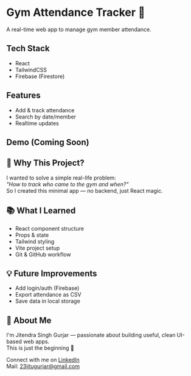 # Gym Attendance Tracker 💪

A real-time web app to manage gym member attendance.

## Tech Stack
- React
- TailwindCSS
- Firebase (Firestore)

## Features
- Add & track attendance
- Search by date/member
- Realtime updates

## Demo (Coming Soon)


## 🤔 Why This Project?
I wanted to solve a simple real-life problem:  
_"How to track who came to the gym and when?"_  
So I created this minimal app — no backend, just React magic.

## 📚 What I Learned
- React component structure
- Props & state
- Tailwind styling
- Vite project setup
- Git & GitHub workflow

## 💡 Future Improvements
- Add login/auth (Firebase)
- Export attendance as CSV
- Save data in local storage

## 🙋 About Me
I'm Jitendra Singh Gurjar — passionate about building useful, clean UI-based web apps.  
This is just the beginning 🚀

Connect with me on [LinkedIn](https://linkedin.com/in/your-link)  
Mail: 23jitugurjar@gmail.com
